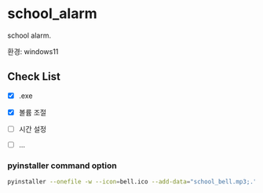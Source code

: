 # school_alarm
school alarm. 



환경: windows11



## Check List
- [x] .exe
- [x] 볼륨 조절
- [ ] 시간 설정
- [ ] ...



### pyinstaller command option

```bash
pyinstaller --onefile -w --icon=bell.ico --add-data="school_bell.mp3;." alarm.py
```

